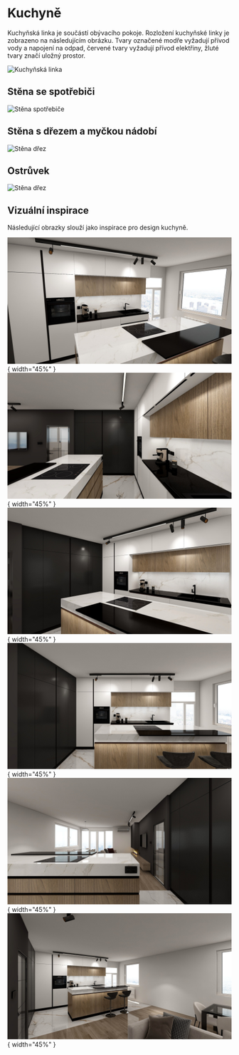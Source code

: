 # Kuchyně

Kuchyňská linka je součástí obývacího pokoje.
Rozložení kuchyňské linky je zobrazeno na následujícím obrázku. Tvary označené modře vyžadují přívod vody a napojení na odpad, červené tvary vyžadují přívod elektřiny, žluté tvary značí uložný prostor.

![Kuchyňská linka](../static/drawings/floor-plan.furniched.drawio)

## Stěna se spotřebiči

![Stěna spotřebiče](../static/drawings/kitchen.wall-appliances.drawio)

## Stěna s dřezem a myčkou nádobí
  
![Stěna dřez](../static/drawings/kitchen.wall-watter.drawio)

## Ostrůvek

![Stěna dřez](../static/drawings/kitchen.island.drawio)

## Vizuální inspirace

Následující obrazky slouží jako inspirace pro design kuchyně.

![Kitchen main](../static/img/kitchen/kitchen.main.jpg){ width="45%" }
![Kitchen side](../static/img/kitchen/kitchen.side.jpg){ width="45%" }
![Kitchen side](../static/img/kitchen/kitchen.side.alt.jpg){ width="45%" }
![Kitchen side](../static/img/kitchen/kitchen.front.jpg){ width="45%" }
![Kitchen side](../static/img/kitchen/kitchen.wall.jpg){ width="45%" }
![Kitchen side](../static/img/kitchen/kitchen.all.view.jpg){ width="45%" }

